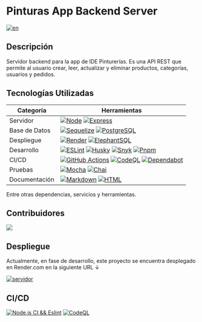 # Pinturas App Backend Server

[![en](https://img.shields.io/badge/lang-en-red.svg)](./README.md)

## Descripción

Servidor backend para la app de IDE Pinturerías. Es una API REST que permite al
usuario crear, leer, actualizar y eliminar productos, categorías, usuarios y
pedidos.

## Tecnologías Utilizadas

| Categoría | Herramientas |
| --- | --- |
| Servidor | [![Node](https://img.shields.io/badge/-Node-233056?style=flat&logo=node.js)](https://nodejs.org/en/about) [![Express](https://img.shields.io/badge/-Express-333333?style=flat&logo=express)](https://expressjs.com/) |
| Base de Datos | [![Sequelize](https://img.shields.io/badge/-Sequelize-2E3B69?style=flat&logo=sequelize)](https://sequelize.org/) [![PostgreSQL](https://img.shields.io/badge/-PostgreSQL-212121?style=flat&logo=postgresql&logoColor=699ECA)](https://www.postgresql.org/) |
| Despliegue | [![Render](https://img.shields.io/badge/-Render-000?style=flat&logo=render)](https://render.com/) [![ElephantSQL](https://img.shields.io/badge/ElephantSQL-333333?style=flat&logo=postgresql&logoColor=white)](https://www.elephantsql.com/) |
| Desarrollo | [![ESLint](https://img.shields.io/badge/-ESLint-101828?style=flat&logo=eslint)](https://eslint.org/) [![Husky](https://img.shields.io/badge/-Husky-765149?style=flat&logo=editorconfig)](https://typicode.github.io/husky/#/) [![Snyk](https://img.shields.io/badge/-Snyk-53537A?style=flat&logo=snyk)](https://snyk.io/) [![Pnpm](https://img.shields.io/badge/-Pnpm-333333?style=flat&logo=pnpm)](https://pnpm.io/) |
| CI/CD | [![GitHub Actions](https://img.shields.io/badge/-GitHub%20Actions-333333?style=flat&logo=github-actions)](https://docs.github.com/en/actions) [![CodeQL](https://img.shields.io/badge/-CodeQL-333333?style=flat&logo=github)](https://codeql.github.com/) [![Dependabot](https://img.shields.io/badge/-Dependabot-0366D6?style=flat&logo=dependabot)](https://github.com/features/security/) |
| Pruebas | [![Mocha](https://img.shields.io/badge/-Mocha-8D6748?style=flat&logo=mocha&logoColor=white)](https://mochajs.org/) [![Chai](https://img.shields.io/badge/-Chai-9D0802?style=flat&logo=chai)](https://www.chaijs.com/) |
| Documentación | [![Markdown](https://img.shields.io/badge/-Markdown-333333?style=flat&logo=markdown)](https://www.markdownguide.org/) [![HTML](https://img.shields.io/badge/-HTML-333333?style=flat&logo=html5)](https://developer.mozilla.org/en-US/docs/Web/HTML) |

Entre otras dependencias, servicios y herramientas.

## Contribuidores

<a href="https://github.com/Ide-Pinturerias/pinturas-app-back/contributors">
  <img src="https://contrib.rocks/image?repo=Ide-Pinturerias/pinturas-app-back"
/> </a>

## Despliegue

Actualmente, en fase de desarrollo, este proyecto se encuentra desplegado en
Render.com en la siguiente URL ↓

[![servidor](https://img.shields.io/badge/servidor-333333?style=flat&logo=render)](https://pinturas-app-back.onrender.com/)

## CI/CD

[![Node.js CI &&
Eslint](https://github.com/Ide-Pinturerias/pinturas-app-back/actions/workflows/ci-eslint.yml/badge.svg)](https://github.com/Ide-Pinturerias/pinturas-app-back/actions/workflows/ci-eslint.yml)
[![CodeQL](https://github.com/Ide-Pinturerias/pinturas-app-back/actions/workflows/codeql.yml/badge.svg)](https://github.com/Ide-Pinturerias/pinturas-app-back/actions/workflows/codeql.yml)
